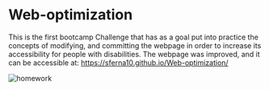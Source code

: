 # Web-optimization

This is the first bootcamp Challenge that has as a goal put into practice the concepts of modifying, and committing the webpage in order to increase its accessibility for people with disabilities.
The webpage was improved, and it can be accessible at: https://sferna10.github.io/Web-optimization/

![homework](https://github.com/sferna10/Project-challenge/assets/139423719/e14c359b-8d9d-4a61-980a-7c19f6ad9d52)



